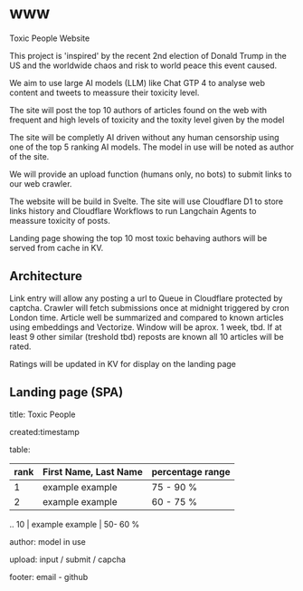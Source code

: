 # www
Toxic People Website

This project is 'inspired' by the recent 2nd election of Donald Trump in the US and the worldwide chaos and risk to world peace this event caused.

We aim to use large AI models (LLM) like Chat GTP 4 to analyse web content and tweets to meassure their toxicity level.

The site will post the top 10 authors of articles found on the web with frequent and high levels of toxicity and the toxity level given by the model

The site will be completly AI driven without any human censorship using one of the top 5 ranking AI models. The model in use will be noted as author of the site. 

We will provide an upload function (humans only, no bots) to submit links to our web crawler.

The website will be build in Svelte. The site will use Cloudflare D1 to store links history and Cloudflare Workflows to run Langchain Agents to meassure toxicity of posts.

Landing page showing the top 10 most toxic behaving authors will be served from cache in KV.

## Architecture
Link entry will allow any posting a url to Queue in Cloudflare protected by captcha.
Crawler will fetch submissions once at midnight triggered by cron London time. 
Article well be summarized and compared to known articles using embeddings and Vectorize.
Window will be aprox. 1 week, tbd.
If at least 9 other similar (treshold tbd) reposts are known all 10 articles will be rated.

Ratings will be updated in KV for display on the landing page

## Landing page (SPA)

title: Toxic People

created:timestamp

table: 

rank | First Name, Last Name  | percentage range
---- | ---------------------- | ----------------
1 | example example | 75 - 90 %
2 | example example | 60 - 75 %
..
10 | example example | 50- 60 %

author: model in use

upload: input / submit / capcha

footer: email - github



